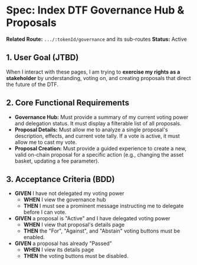 # Spec: Index DTF Governance Hub & Proposals

**Related Route:** `.../:tokenId/governance` and its sub-routes
**Status:** Active

## 1. User Goal (JTBD)

When I interact with these pages, I am trying to **exercise my rights as a stakeholder** by understanding, voting on, and creating proposals that direct the future of the DTF.

## 2. Core Functional Requirements

- **Governance Hub:** Must provide a summary of my current voting power and delegation status. It must display a filterable list of all proposals.
- **Proposal Details:** Must allow me to analyze a single proposal's description, effects, and current vote tally. If a vote is active, it must allow me to cast my vote.
- **Proposal Creation:** Must provide a guided experience to create a new, valid on-chain proposal for a specific action (e.g., changing the asset basket, updating a fee parameter).

## 3. Acceptance Criteria (BDD)

- **GIVEN** I have not delegated my voting power
  - **WHEN** I view the governance hub
  - **THEN** I must see a prominent message instructing me to delegate before I can vote.
- **GIVEN** a proposal is "Active" and I have delegated voting power
  - **WHEN** I view that proposal's details page
  - **THEN** the "For", "Against", and "Abstain" voting buttons must be enabled.
- **GIVEN** a proposal has already "Passed"
  - **WHEN** I view its details page
  - **THEN** the voting buttons must be disabled.
